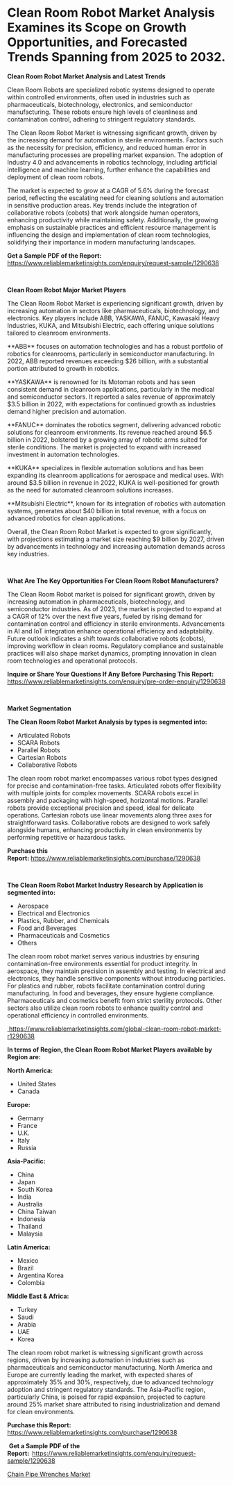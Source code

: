 <p><h1>Clean Room Robot Market Analysis Examines its Scope on Growth Opportunities, and Forecasted Trends Spanning from 2025 to 2032.</h1></p><p><strong>Clean Room Robot Market Analysis and Latest Trends</strong></p>
<p><p>Clean Room Robots are specialized robotic systems designed to operate within controlled environments, often used in industries such as pharmaceuticals, biotechnology, electronics, and semiconductor manufacturing. These robots ensure high levels of cleanliness and contamination control, adhering to stringent regulatory standards.</p><p>The Clean Room Robot Market is witnessing significant growth, driven by the increasing demand for automation in sterile environments. Factors such as the necessity for precision, efficiency, and reduced human error in manufacturing processes are propelling market expansion. The adoption of Industry 4.0 and advancements in robotics technology, including artificial intelligence and machine learning, further enhance the capabilities and deployment of clean room robots.</p><p>The market is expected to grow at a CAGR of 5.6% during the forecast period, reflecting the escalating need for cleaning solutions and automation in sensitive production areas. Key trends include the integration of collaborative robots (cobots) that work alongside human operators, enhancing productivity while maintaining safety. Additionally, the growing emphasis on sustainable practices and efficient resource management is influencing the design and implementation of clean room technologies, solidifying their importance in modern manufacturing landscapes.</p></p>
<p><strong>Get a Sample PDF of the Report:&nbsp;</strong> <a href="https://www.reliablemarketinsights.com/enquiry/request-sample/1290638?utm_campaign=3274&utm_medium=2&utm_source=Github&utm_content=ia&utm_term=08042025&utm_id=clean-room-robot">https://www.reliablemarketinsights.com/enquiry/request-sample/1290638</a></p>
<p>&nbsp;</p>
<p><strong>Clean Room Robot Major Market Players</strong></p>
<p><p>The Clean Room Robot Market is experiencing significant growth, driven by increasing automation in sectors like pharmaceuticals, biotechnology, and electronics. Key players include ABB, YASKAWA, FANUC, Kawasaki Heavy Industries, KUKA, and Mitsubishi Electric, each offering unique solutions tailored to cleanroom environments.</p><p>**ABB** focuses on automation technologies and has a robust portfolio of robotics for cleanrooms, particularly in semiconductor manufacturing. In 2022, ABB reported revenues exceeding $26 billion, with a substantial portion attributed to growth in robotics.</p><p>**YASKAWA** is renowned for its Motoman robots and has seen consistent demand in cleanroom applications, particularly in the medical and semiconductor sectors. It reported a sales revenue of approximately $3.5 billion in 2022, with expectations for continued growth as industries demand higher precision and automation.</p><p>**FANUC** dominates the robotics segment, delivering advanced robotic solutions for cleanroom environments. Its revenue reached around $6.5 billion in 2022, bolstered by a growing array of robotic arms suited for sterile conditions. The market is projected to expand with increased investment in automation technologies.</p><p>**KUKA** specializes in flexible automation solutions and has been expanding its cleanroom applications for aerospace and medical uses. With around $3.5 billion in revenue in 2022, KUKA is well-positioned for growth as the need for automated cleanroom solutions increases.</p><p>**Mitsubishi Electric**, known for its integration of robotics with automation systems, generates about $40 billion in total revenue, with a focus on advanced robotics for clean applications.</p><p>Overall, the Clean Room Robot Market is expected to grow significantly, with projections estimating a market size reaching $9 billion by 2027, driven by advancements in technology and increasing automation demands across key industries.</p></p>
<p>&nbsp;</p>
<p><strong>What Are The Key Opportunities For Clean Room Robot Manufacturers?</strong></p>
<p><p>The Clean Room Robot market is poised for significant growth, driven by increasing automation in pharmaceuticals, biotechnology, and semiconductor industries. As of 2023, the market is projected to expand at a CAGR of 12% over the next five years, fueled by rising demand for contamination control and efficiency in sterile environments. Advancements in AI and IoT integration enhance operational efficiency and adaptability. Future outlook indicates a shift towards collaborative robots (cobots), improving workflow in clean rooms. Regulatory compliance and sustainable practices will also shape market dynamics, prompting innovation in clean room technologies and operational protocols.</p></p>
<p><strong>Inquire or Share Your Questions If Any Before Purchasing This Report:</strong> <a href="https://www.reliablemarketinsights.com/enquiry/pre-order-enquiry/1290638?utm_campaign=3274&utm_medium=2&utm_source=Github&utm_content=ia&utm_term=08042025&utm_id=clean-room-robot">https://www.reliablemarketinsights.com/enquiry/pre-order-enquiry/1290638</a></p>
<p>&nbsp;</p>
<p><strong>Market Segmentation</strong></p>
<p><strong>The Clean Room Robot Market Analysis by types is segmented into:</strong></p>
<p><ul><li>Articulated Robots</li><li>SCARA Robots</li><li>Parallel Robots</li><li>Cartesian Robots</li><li>Collaborative Robots</li></ul></p>
<p><p>The clean room robot market encompasses various robot types designed for precise and contamination-free tasks. Articulated robots offer flexibility with multiple joints for complex movements. SCARA robots excel in assembly and packaging with high-speed, horizontal motions. Parallel robots provide exceptional precision and speed, ideal for delicate operations. Cartesian robots use linear movements along three axes for straightforward tasks. Collaborative robots are designed to work safely alongside humans, enhancing productivity in clean environments by performing repetitive or hazardous tasks.</p></p>
<p><strong>Purchase this Report:&nbsp;</strong><a href="https://www.reliablemarketinsights.com/purchase/1290638?utm_campaign=3274&utm_medium=2&utm_source=Github&utm_content=ia&utm_term=08042025&utm_id=clean-room-robot">https://www.reliablemarketinsights.com/purchase/1290638</a></p>
<p>&nbsp;</p>
<p><strong>The Clean Room Robot Market Industry Research by Application is segmented into:</strong></p>
<p><ul><li>Aerospace</li><li>Electrical and Electronics</li><li>Plastics, Rubber, and Chemicals</li><li>Food and Beverages</li><li>Pharmaceuticals and Cosmetics</li><li>Others</li></ul></p>
<p><p>The clean room robot market serves various industries by ensuring contamination-free environments essential for product integrity. In aerospace, they maintain precision in assembly and testing. In electrical and electronics, they handle sensitive components without introducing particles. For plastics and rubber, robots facilitate contamination control during manufacturing. In food and beverages, they ensure hygiene compliance. Pharmaceuticals and cosmetics benefit from strict sterility protocols. Other sectors also utilize clean room robots to enhance quality control and operational efficiency in controlled environments.</p></p>
<p><a href="https://www.reliablemarketinsights.com/global-clean-room-robot-market-r1290638?utm_campaign=3274&utm_medium=2&utm_source=Github&utm_content=ia&utm_term=08042025&utm_id=clean-room-robot">&nbsp;https://www.reliablemarketinsights.com/global-clean-room-robot-market-r1290638</a></p>
<p><strong>In terms of Region, the Clean Room Robot Market Players available by Region are:</strong></p>
<p>
    <p> <strong> North America: </strong>
        <ul>
            <li>United States</li>
            <li>Canada</li>
        </ul>
        </p> 
    <p> <strong> Europe: </strong>
        <ul>
            <li>Germany</li>
            <li>France</li>
            <li>U.K.</li>
            <li>Italy</li>
            <li>Russia</li>
        </ul>
        </p> 
    <p> <strong> Asia-Pacific: </strong>
        <ul>
            <li>China</li>
            <li>Japan</li>
            <li>South Korea</li>
            <li>India</li>
            <li>Australia</li>
            <li>China Taiwan</li>
            <li>Indonesia</li>
            <li>Thailand</li>
            <li>Malaysia</li>
        </ul>
        </p> 
    <p> <strong> Latin America: </strong>
        <ul>
            <li>Mexico</li>
            <li>Brazil</li>
            <li>Argentina Korea</li>
            <li>Colombia</li>
        </ul>
        </p> 
    <p> <strong> Middle East & Africa: </strong>
        <ul>
            <li>Turkey</li>
            <li>Saudi</li>
            <li>Arabia</li>
            <li>UAE</li>
            <li>Korea</li>
        </ul>
    </p>
    </p>
<p><p>The clean room robot market is witnessing significant growth across regions, driven by increasing automation in industries such as pharmaceuticals and semiconductor manufacturing. North America and Europe are currently leading the market, with expected shares of approximately 35% and 30%, respectively, due to advanced technology adoption and stringent regulatory standards. The Asia-Pacific region, particularly China, is poised for rapid expansion, projected to capture around 25% market share attributed to rising industrialization and demand for clean environments.</p></p>
<p><strong>Purchase this Report: </strong><a href="https://www.reliablemarketinsights.com/purchase/1290638?utm_campaign=3274&utm_medium=2&utm_source=Github&utm_content=ia&utm_term=08042025&utm_id=clean-room-robot">https://www.reliablemarketinsights.com/purchase/1290638</a></p>
<p>&nbsp;<strong>Get a Sample PDF of the Report:&nbsp;&nbsp;</strong><a href="https://www.reliablemarketinsights.com/enquiry/request-sample/1290638?utm_campaign=3274&utm_medium=2&utm_source=Github&utm_content=ia&utm_term=08042025&utm_id=clean-room-robot">https://www.reliablemarketinsights.com/enquiry/request-sample/1290638</a></p>
<p><strong></strong></p>
<p><p><a href="https://github.com/maseykokosq1/Market-Research-Report-List-1/blob/main/chain-pipe-wrenches-market.md?utm_campaign=3274&utm_medium=2&utm_source=Github&utm_content=ia&utm_term=08042025&utm_id=clean-room-robot">Chain Pipe Wrenches Market</a></p></p>